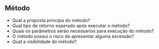 ## Método

- Qual a proposta principa do método?
- Qual tipo de retorno esperado após executar o método?
- Quais os parâmetros serão necessários para execução do método?
- O método possui o risco de apresentar alguma excessão?
- Qual a visibilidade do método?